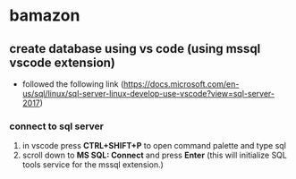 # bamazon


## create database using vs code (using mssql vscode extension)
 - followed the following link (https://docs.microsoft.com/en-us/sql/linux/sql-server-linux-develop-use-vscode?view=sql-server-2017)
### connect to sql server
 1) in vscode press **CTRL+SHIFT+P** to open command palette and type sql
 2) scroll down to **MS SQL: Connect** and press **Enter** (this will initialize SQL tools service for the mssql extension.)
